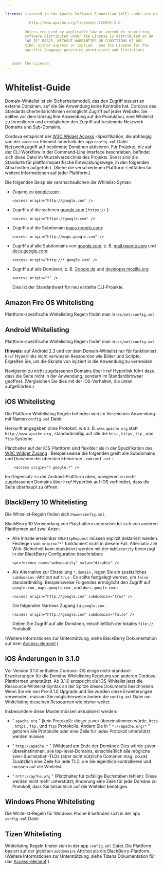 ```yaml
---

license: Licensed to the Apache Software Foundation (ASF) under one or more contributor license agreements. See the NOTICE file distributed with this work for additional information regarding copyright ownership. The ASF licenses this file to you under the Apache License, Version 2.0 (the "License"); you may not use this file except in compliance with the License. You may obtain a copy of the License at

           http://www.apache.org/licenses/LICENSE-2.0
    
         Unless required by applicable law or agreed to in writing,
         software distributed under the License is distributed on an
         "AS IS" BASIS, WITHOUT WARRANTIES OR CONDITIONS OF ANY
         KIND, either express or implied.  See the License for the
         specific language governing permissions and limitations
    

   under the License.
---
```


# Whitelist-Guide

Domain-Whitelist ist ein Sicherheitsmodell, das den Zugriff steuert an externe Domänen, auf die Sie Anwendung keine Kontrolle hat. Cordova des Standardsicherheitsrichtlinien ermöglicht Zugriff auf jeder Website. Sie sollten vor dem Umzug Ihre Anwendung auf die Produktion, eine Whitelist zu formulieren und ermöglichen den Zugriff auf bestimmte Netzwerk-Domains und Sub-Domains.

Cordova entspricht der [W3C Widget Access][1] -Spezifikation, die abhängig von der `<access>` Element innerhalb der app `config.xml` Datei Netzwerkzugriff auf bestimmte Domänen aktivieren. Für Projekte, die auf der CLI-Workflow in der Command-Line Interface beschrieben, befindet sich diese Datei im Wurzelverzeichnis des Projekts. Sonst sind die Standorte für plattformspezifische Entwicklungswege, in den folgenden Abschnitten aufgeführt. (Siehe die verschiedenen Plattform-Leitfäden für weitere Informationen auf jeder Plattform.)

 [1]: http://www.w3.org/TR/widgets-access/

Die folgenden Beispiele veranschaulichen die Whitelist-Syntax:

*   Zugang zu [google.com][2]:
    
        <access origin="http://google.com" />
        

*   Zugriff auf die sicheren [google.com][3] ( `https://` ):
    
        <access origin="https://google.com" />
        

*   Zugriff auf die Subdomain [maps.google.com][4]:
    
        <access origin="http://maps.google.com" />
        

*   Zugriff auf alle Subdomains von [google.com][2], z. B. [mail.google.com][5] und [docs.google.com][6]:
    
        <access origin="http://*.google.com" />
        

*   Zugriff auf *alle* Domänen, z. B. [Google.de][2] und [developer.mozilla.org][7]:
    
        <access origin="*" />
        
    
    Dies ist der Standardwert für neu erstellte CLI-Projekte.

 [2]: http://google.com
 [3]: https://google.com
 [4]: http://maps.google.com
 [5]: http://mail.google.com
 [6]: http://docs.google.com
 [7]: http://developer.mozilla.org

## Amazon Fire OS Whitelisting

Plattform-spezifische Whitelisting Regeln findet man in`res/xml/config.xml`.

## Android Whitelisting

Plattform-spezifische Whitelisting Regeln findet man in`res/xml/config.xml`.

**Hinweis**: auf Android 2.3 und vor dem Domain-Whitelist nur für funktioniert `href` Hyperlinks nicht verwiesen Ressourcen wie Bilder und Scripte. Ergreifen Sie, um die Skripte von injiziert in die Anwendung zu vermeiden.

Navigieren zu nicht zugelassenen Domains über `href` Hyperlink führt dazu, dass die Seite nicht in der Anwendung, sondern im Standardbrowser geöffnet. (Vergleichen Sie dies mit der iOS-Verhalten, die unten aufgeführten.)

## iOS Whitelisting

Die Plattform Whitelisting Regeln befinden sich im Verzeichnis Anwendung mit Namen `config.xml` Datei.

Herkunft angegeben ohne Protokoll, wie z. B. `www.apache.org` statt `http://www.apache.org` , standardmäßig auf alle die `http` , `https` , `ftp` , und `ftps` Systeme.

Platzhalter auf der iOS-Plattform sind flexibler als in der Spezifikation des [W3C Widget Zugang][1] . Beispielsweise die folgenden greift alle Subdomains und Domänen der obersten Ebene wie `.com` und `.net` :

        <access origin="*.google.*" />
    

Im Gegensatz zu der Android-Plattform oben, navigieren zu nicht zugelassenen Domains über `href` Hyperlink auf iOS verhindert, dass die Seite überhaupt zu öffnen.

## BlackBerry 10 Whitelisting

Die Whitelist-Regeln finden sich in`www/config.xml`.

BlackBerry 10 Verwendung von Platzhaltern unterscheidet sich von anderen Plattformen auf zwei Arten:

*   Alle Inhalte erreichbar `XMLHttpRequest` müssen explizit deklariert werden. Festlegen von `origin="*"` funktioniert nicht in diesem Fall. Alternativ alle Web-Sicherheit kann deaktiviert werden mit der `WebSecurity` bevorzugt in der BlackBerry Configuration beschrieben:
    
        <preference name="websecurity" value="disable" />
        

*   Als Alternative zur Einstellung `*.domain` , legen Sie ein zusätzliches `subdomains` -Attribut auf `true` . Es sollte festgelegt werden, um `false` standardmäßig. Beispielsweise Folgendes ermöglicht den Zugriff auf `google.com` , `maps.google.com` , und `docs.google.com` :
    
        <access origin="http://google.com" subdomains="true" />
        
    
    Die folgenden Narrows Zugang zu `google.com` :
    
        <access origin="http://google.com" subdomains="false" />
        
    
    Geben Sie Zugriff auf alle Domänen, einschließlich der lokales `file://` Protokoll:
    
    <access origin="*" subdomains="true" />

(Weitere Informationen zur Unterstützung, siehe BlackBerry Dokumentation auf dem [Access-element][8].)

 [8]: https://developer.blackberry.com/html5/documentation/ww_developing/Access_element_834677_11.html

## iOS Änderungen in 3.1.0

Vor Version 3.1.0 enthalten Cordova-iOS einige nicht-standard-Erweiterungen für die Domäne Whilelisting Regelung von anderen Cordova-Plattformen unterstützt. Ab 3.1.0 entspricht die iOS-Whitelist jetzt die Ressource-Whitelist-Syntax an der Spitze dieses Dokuments beschrieben. Wenn Sie ein von Pre-3.1.0 Upgrade und Sie wurden diese Erweiterungen verwenden, müssen Sie möglicherweise ändern die `config.xml` Datei um Whitelisting dieselben Ressourcen wie bisher weiter.

Insbesondere diese Muster müssen aktualisiert werden:

*   " `apache.org` " (kein Protokoll): dieser zuvor übereinstimmen würde, `http` , `https` , `ftp` , und `ftps` Protokolle. Ändern Sie in " `*://apache.org/*` " gehören alle Protokolle oder eine Zeile für jedes Protokoll unterstützt werden müssen.

*   " `http://apache.*` " (Wildcard am Ende der Domäne): Dies würde zuvor übereinstimmen, alle top-level-Domains, einschließlich alle mögliche zwei-Buchstaben-TLDs (aber nicht nützliche Domänen mag. co.uk). Zusätzlich eine Zeile für jede TLD, die Sie eigentlich kontrollieren und müssen auf die Whitelist.

*   " `h*t*://ap*he.o*g` " (Platzhalter für zufällige Buchstaben fehlen): Diese werden nicht mehr unterstützt; Änderung eine Zeile für jede Domäne zu Protokoll, dass Sie tatsächlich auf die Whitelist benötigen.

## Windows Phone Whitelisting

Die Whitelist-Regeln für Windows Phone 8 befinden sich in der app `config.xml` Datei.

## Tizen Whitelisting

Whitelisting Regeln finden sich in der app `config.xml` Datei. Die Plattform basiert auf der gleichen `subdomains` Attribut als die BlackBerry-Plattform. (Weitere Informationen zur Unterstützung, siehe Tizens Dokumentation für das [Access-element][9].)

 [9]: https://developer.tizen.org/help/index.jsp?topic=%2Forg.tizen.web.appprogramming%2Fhtml%2Fide_sdk_tools%2Fconfig_editor_w3celements.htm